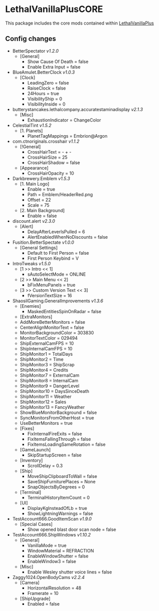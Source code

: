 # LethalVanillaPlusCORE
This package includes the core mods contained within [LethalVanillaPlus](https://thunderstore.io/c/lethal-company/p/Georg9741/LethalVanillaPlus/)

## Config changes
- BetterSpectator _v1.2.0_
  - [General]
    - Show Cause Of Death = false
    - Enable Extra Input = false
- BlueAmulet.BetterClock _v1.0.3_
  - [Clock]
    - LeadingZero = false
    - RaiseClock = false
    - 24Hours = true
    - VisibilityShip = 0
    - VisibilityInside = 0
- butterystancakes.lethalcompany.accuratestaminadisplay _v2.1.3_
  - [Misc]
    - ExhaustionIndicator = ChangeColor
- CelestialTint _v1.5.2_
  - [1. Planets]
    - PlanetTagMappings = Embrion@Argon
- com.ctnoriginals.crosshair _v1.1.2_
  - [!General]
    - CrossHairText = - + -
    - CrossHairSize = 25
    - CrossHairShadow = false
  - [Appearance]
    - CrossHairOpacity = 10
- Darkbrewery.Emblem _v1.5.3_
  - [1. Main Logo]
    - Enable = true
    - Path = Emblem/HeaderRed.png
    - Offset = 22
    - Scale = 75
  - [2. Main Background]
    - Enable = false
- discount.alert _v2.3.0_
  - [Alert]
    - DelayAfterLeverIsPulled = 6
    - AlertEnabledWhenNoDiscounts = false
- Fusition.BetterSpectate _v1.0.0_
  - [General Settings]
    - Default to First Person = false
    - First Person Keybind = V
- IntroTweaks _v1.5.0_
  - [1 >> Intro << 1]
    - sAutoSelectMode = ONLINE
  - [2 >> Main Menu << 2]
    - bFixMenuPanels = true
  - [3 >> Custom Version Text << 3]
    - fVersionTextSize = 16
- ShaosilGaming.GeneralImprovements _v1.3.6_
  - [Enemies]
    - MaskedEntitiesSpinOnRadar = false
  -  [ExtraMonitors]
    - AddMoreBetterMonitors = false
    - CenterAlignMonitorText = false
    - MonitorBackgroundColor = 303830
    - MonitorTextColor = 029494
    - ShipExternalCamFPS = 10
    - ShipInternalCamFPS = 10
    - ShipMonitor1 = TotalDays
    - ShipMonitor2 = Time
    - ShipMonitor3 = ShipScrap
    - ShipMonitor4 = Credits
    - ShipMonitor7 = ExternalCam
    - ShipMonitor8 = InternalCam
    - ShipMonitor9 = DangerLevel
    - ShipMonitor10 = DaysSinceDeath
    - ShipMonitor11 = Weather
    - ShipMonitor12 = Sales
    - ShipMonitor13 = FancyWeather
    - ShowBlueMonitorBackground = false
    - SyncMonitorsFromOtherHost = true
    - UseBetterMonitors = true
  - [Fixes]
    - FixInternalFireExits = false
    - FixItemsFallingThrough = false
    - FixItemsLoadingSameRotation = false
  - [GameLaunch]
    - SkipStartupScreen = false
  - [Inventory]
    - ScrollDelay = 0.3
  - [Ship]
    - MoveShipClipboardToWall = false
    - SaveShipFurniturePlaces = None
    - SnapObjectsByDegrees = 0
  - [Terminal]
    - TerminalHistoryItemCount = 0
  - [UI]
    - DisplayKgInsteadOfLb = true
    - ShowLightningWarnings = false
- TestAccount666.GoodItemScan _v1.9.0_
  - [Special Cases]
    - Show opened blast door scan node = false
- TestAccount666.ShipWindows _v1.10.2_
  - [General]
    - VanillaMode = true
    - WindowMaterial = REFRACTION
    - EnableWindowShutter = false
    - EnableWindow3 = false
  - [Misc]
    - Enable Wesley shutter voice lines = false
- Zaggy1024.OpenBodyCams _v2.2.4_
  - [Camera]
    - HorizontalResolution = 48
    - Framerate = 10
  - [ShipUpgrade]
    - Enabled = false